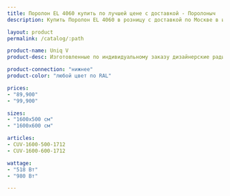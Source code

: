 ```yaml
---
title: Поролон EL 4060 купить по лучшей цене с доставкой - Поролоныч
description: Купить Поролон EL 4060 в розницу с доставкой по Москве в интернет-магазине Поролоныча.

layout: product
permalink: /catalog/:path

product-name: Uniq V
product-desc: Изготовленные по индивидуальному заказу дизайнерские радиаторы COPPERI Uniq с полноцветными изображениями на передней панели позволят Вам воплотить в жизнь самые смелые и оригинальные проекты интерьеров. Творите! Ваша фантазия не ограничена.

product-connection: "нижнее"
product-color: "любой цвет по RAL"

prices:
- "89,900"
- "99,900"

sizes:
- "1600x500 см"
- "1600x600 см"

articles:
- CUV-1600-500-1712
- CUV-1600-600-1712

wattage:
- "518 Вт"
- "980 Вт"

---
```

